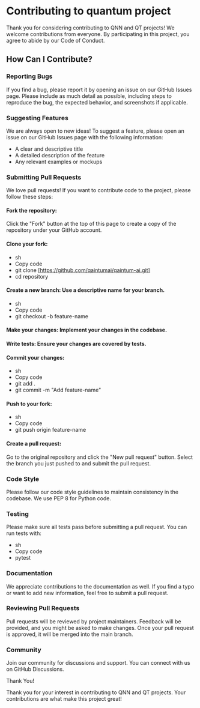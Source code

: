 # Contributing to quantum project

Thank you for considering contributing to QNN and QT projects! We welcome contributions from everyone. By participating in this project, you agree to abide by our Code of Conduct.

## How Can I Contribute?

### Reporting Bugs
If you find a bug, please report it by opening an issue on our GitHub Issues page. Please include as much detail as possible, including steps to reproduce the bug, the expected behavior, and screenshots if applicable.

### Suggesting Features
We are always open to new ideas! To suggest a feature, please open an issue on our GitHub Issues page with the following information:

* A clear and descriptive title
* A detailed description of the feature
* Any relevant examples or mockups

### Submitting Pull Requests
We love pull requests! If you want to contribute code to the project, please follow these steps:

#### Fork the repository:
Click the "Fork" button at the top of this page to create a copy of the repository under your GitHub account.

#### Clone your fork:

* sh
* Copy code
* git clone [https://github.com/qaintumai/qaintum-ai.git]
* cd repository

#### Create a new branch: Use a descriptive name for your branch.

* sh
* Copy code
* git checkout -b feature-name

#### Make your changes: Implement your changes in the codebase.

#### Write tests: Ensure your changes are covered by tests.

#### Commit your changes:

* sh
* Copy code
* git add .
* git commit -m "Add feature-name"

#### Push to your fork:

* sh
* Copy code
* git push origin feature-name

#### Create a pull request:
Go to the original repository and click the "New pull request" button. Select the branch you just pushed to and submit the pull request.

### Code Style
Please follow our code style guidelines to maintain consistency in the codebase. We use PEP 8 for Python code.

### Testing
Please make sure all tests pass before submitting a pull request. You can run tests with:

* sh
* Copy code
* pytest

### Documentation
We appreciate contributions to the documentation as well. If you find a typo or want to add new information, feel free to submit a pull request.

### Reviewing Pull Requests
Pull requests will be reviewed by project maintainers.
Feedback will be provided, and you might be asked to make changes.
Once your pull request is approved, it will be merged into the main branch.

### Community
Join our community for discussions and support. You can connect with us on GitHub Discussions.

Thank You!

Thank you for your interest in contributing to QNN and QT projects. Your contributions are what make this project great!





